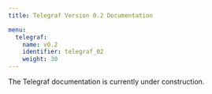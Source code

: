 ```yaml
---
title: Telegraf Version 0.2 Documentation

menu:
  telegraf:
    name: v0.2
    identifier: telegraf_02
    weight: 30
---
```


The Telegraf documentation is currently under construction.
